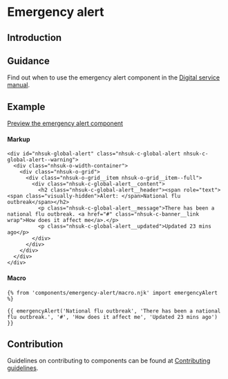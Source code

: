 # Emergency alert

## Introduction

## Guidance

Find out when to use the emergency alert component in the [Digital service manual]().

## Example

[Preview the emergency alert component]()

#### Markup

    <div id="nhsuk-global-alert" class="nhsuk-c-global-alert nhsuk-c-global-alert--warning">
      <div class="nhsuk-o-width-container">
        <div class="nhsuk-o-grid">
          <div class="nhsuk-o-grid__item nhsuk-o-grid__item--full">
            <div class="nhsuk-c-global-alert__content">
              <h2 class="nhsuk-c-global-alert__header"><span role="text"><span class="visually-hidden">Alert: </span>National flu outbreak</span></h2>
              <p class="nhsuk-c-global-alert__message">There has been a national flu outbreak. <a href="#" class="nhsuk-c-banner__link wrap">How does it affect me</a>.</p>
              <p class="nhsuk-c-global-alert__updated">Updated 23 mins ago</p>
            </div>
          </div>
        </div>
      </div>
    </div>

#### Macro

    {% from 'components/emergency-alert/macro.njk' import emergencyAlert %}

    {{ emergencyAlert('National flu outbreak', 'There has been a national flu outbreak.', '#', 'How does it affect me', 'Updated 23 mins ago') }}

## Contribution

Guidelines on contributing to components can be found at [Contributing guidelines]().
